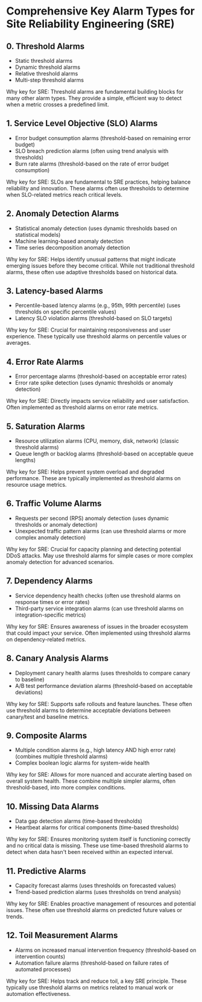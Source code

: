 # Comprehensive Key Alarm Types for Site Reliability Engineering (SRE)

## 0. Threshold Alarms
- Static threshold alarms
- Dynamic threshold alarms
- Relative threshold alarms
- Multi-step threshold alarms

Why key for SRE: Threshold alarms are fundamental building blocks for many other alarm types. They provide a simple, efficient way to detect when a metric crosses a predefined limit.

## 1. Service Level Objective (SLO) Alarms
- Error budget consumption alarms (threshold-based on remaining error budget)
- SLO breach prediction alarms (often using trend analysis with thresholds)
- Burn rate alarms (threshold-based on the rate of error budget consumption)

Why key for SRE: SLOs are fundamental to SRE practices, helping balance reliability and innovation. These alarms often use thresholds to determine when SLO-related metrics reach critical levels.

## 2. Anomaly Detection Alarms
- Statistical anomaly detection (uses dynamic thresholds based on statistical models)
- Machine learning-based anomaly detection
- Time series decomposition anomaly detection

Why key for SRE: Helps identify unusual patterns that might indicate emerging issues before they become critical. While not traditional threshold alarms, these often use adaptive thresholds based on historical data.

## 3. Latency-based Alarms
- Percentile-based latency alarms (e.g., 95th, 99th percentile) (uses thresholds on specific percentile values)
- Latency SLO violation alarms (threshold-based on SLO targets)

Why key for SRE: Crucial for maintaining responsiveness and user experience. These typically use threshold alarms on percentile values or averages.

## 4. Error Rate Alarms
- Error percentage alarms (threshold-based on acceptable error rates)
- Error rate spike detection (uses dynamic thresholds or anomaly detection)

Why key for SRE: Directly impacts service reliability and user satisfaction. Often implemented as threshold alarms on error rate metrics.

## 5. Saturation Alarms
- Resource utilization alarms (CPU, memory, disk, network) (classic threshold alarms)
- Queue length or backlog alarms (threshold-based on acceptable queue lengths)

Why key for SRE: Helps prevent system overload and degraded performance. These are typically implemented as threshold alarms on resource usage metrics.

## 6. Traffic Volume Alarms
- Requests per second (RPS) anomaly detection (uses dynamic thresholds or anomaly detection)
- Unexpected traffic pattern alarms (can use threshold alarms or more complex anomaly detection)

Why key for SRE: Crucial for capacity planning and detecting potential DDoS attacks. May use threshold alarms for simple cases or more complex anomaly detection for advanced scenarios.

## 7. Dependency Alarms
- Service dependency health checks (often use threshold alarms on response times or error rates)
- Third-party service integration alarms (can use threshold alarms on integration-specific metrics)

Why key for SRE: Ensures awareness of issues in the broader ecosystem that could impact your service. Often implemented using threshold alarms on dependency-related metrics.

## 8. Canary Analysis Alarms
- Deployment canary health alarms (uses thresholds to compare canary to baseline)
- A/B test performance deviation alarms (threshold-based on acceptable deviations)

Why key for SRE: Supports safe rollouts and feature launches. These often use threshold alarms to determine acceptable deviations between canary/test and baseline metrics.

## 9. Composite Alarms
- Multiple condition alarms (e.g., high latency AND high error rate) (combines multiple threshold alarms)
- Complex boolean logic alarms for system-wide health

Why key for SRE: Allows for more nuanced and accurate alerting based on overall system health. These combine multiple simpler alarms, often threshold-based, into more complex conditions.

## 10. Missing Data Alarms
- Data gap detection alarms (time-based thresholds)
- Heartbeat alarms for critical components (time-based thresholds)

Why key for SRE: Ensures monitoring system itself is functioning correctly and no critical data is missing. These use time-based threshold alarms to detect when data hasn't been received within an expected interval.

## 11. Predictive Alarms
- Capacity forecast alarms (uses thresholds on forecasted values)
- Trend-based prediction alarms (uses thresholds on trend analysis)

Why key for SRE: Enables proactive management of resources and potential issues. These often use threshold alarms on predicted future values or trends.

## 12. Toil Measurement Alarms
- Alarms on increased manual intervention frequency (threshold-based on intervention counts)
- Automation failure alarms (threshold-based on failure rates of automated processes)

Why key for SRE: Helps track and reduce toil, a key SRE principle. These typically use threshold alarms on metrics related to manual work or automation effectiveness.